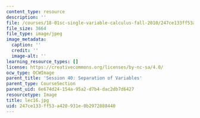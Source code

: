 ```yaml
---
content_type: resource
description: ''
file: /courses/18-01sc-single-variable-calculus-fall-2010/247ce133ff53a420931e0b2972888440_lec16.jpg
file_size: 3664
file_type: image/jpeg
image_metadata:
  caption: ''
  credit: ''
  image-alt: ''
learning_resource_types: []
license: https://creativecommons.org/licenses/by-nc-sa/4.0/
ocw_type: OCWImage
parent_title: 'Session 40: Separation of Variables'
parent_type: CourseSection
parent_uid: 6e674d24-154a-95a2-d7b4-dac2db7d6427
resourcetype: Image
title: lec16.jpg
uid: 247ce133-ff53-a420-931e-0b2972888440
---
```

